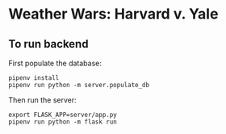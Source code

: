 # Weather Wars: Harvard v. Yale

## To run backend

First populate the database:
```
pipenv install
pipenv run python -m server.populate_db
```

Then run the server:
```
export FLASK_APP=server/app.py
pipenv run python -m flask run
``` 